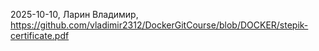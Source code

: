  2025-10-10, Ларин Владимир, https://github.com/vladimir2312/DockerGitCourse/blob/DOCKER/stepik-certificate.pdf

